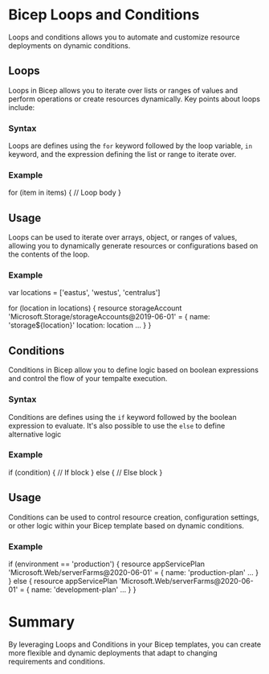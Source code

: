 # Bicep Loops and Conditions

Loops and conditions allows you to automate and customize resource deployments on dynamic conditions.

## Loops

Loops in Bicep allows you to iterate over lists or ranges of values and perform operations or create resources dynamically. Key points about loops include:

### Syntax

Loops are defines using the `for` keyword followed by the loop variable, `in` keyword, and the expression defining the list or range to iterate over.

### Example

for (item in items) {
    // Loop body
}

## Usage

Loops can be used to iterate over arrays, object, or ranges of values, allowing you to dynamically generate resources or configurations based on the contents of the loop.

### Example

var locations = ['eastus', 'westus', 'centralus']

for (location in locations) {
    resource storageAccount 'Microsoft.Storage/storageAccounts@2019-06-01' = {
        name: 'storage${location}'
        location: location
        ...
    }
}

## Conditions

Conditions in Bicep allow you to define logic based on boolean expressions and control the flow of your tempalte execution.

### Syntax

Conditions are defines using the `if` keyword followed by the boolean expression to evaluate. It's also possible to use the `else` to define alternative logic

### Example

if (condition) {
    // If block
}
else {
    // Else block
}

## Usage

Conditions can be used to control resource creation, configuration settings, or other logic within your Bicep template based on dynamic conditions.

### Example

if (environment == 'production') {
    resource appServicePlan 'Microsoft.Web/serverFarms@2020-06-01' = {
        name: 'production-plan'
        ...
    }
}
else {
    resource appServicePlan 'Microsoft.Web/serverFarms@2020-06-01' = {
        name: 'development-plan'
        ...
    }
}

# Summary

By leveraging Loops and Conditions in your Bicep templates, you can create more flexible and dynamic deployments that adapt to changing requirements and conditions.






